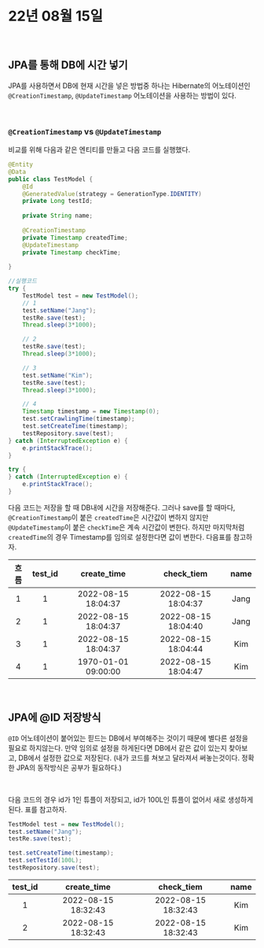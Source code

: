 # 22년 08월 15일

<br>

## JPA를 통해 DB에 시간 넣기

JPA를 사용하면서 DB에 현재 시간을 넣은 방법중 하나는 Hibernate의 어노테이션인 `@CreationTimestamp`, `@UpdateTimestamp` 어노테이션을 사용하는 방법이 있다. 

<br>

### `@CreationTimestamp` vs `@UpdateTimestamp`

비교를 위해 다음과 같은 엔티티를 만들고 다음 코드를 실행했다.
```java
@Entity
@Data
public class TestModel {
	@Id
	@GeneratedValue(strategy = GenerationType.IDENTITY)
	private Long testId;
	
	private String name;
	
	@CreationTimestamp
	private Timestamp createdTime;
	@UpdateTimestamp
	private Timestamp checkTime;
	
}
```
```java
//실행코드
try {
	TestModel test = new TestModel();
	// 1
	test.setName("Jang");
	testRe.save(test);
	Thread.sleep(3*1000);

	// 2
	testRe.save(test);
	Thread.sleep(3*1000);

	// 3
	test.setName("Kim");
	testRe.save(test);
	Thread.sleep(3*1000);

	// 4
	Timestamp timestamp = new Timestamp(0);
	test.setCrawlingTime(timestamp);
	test.setCreateTime(timestamp);
	testRepository.save(test);
} catch (InterruptedException e) {
	e.printStackTrace();
}

try {
} catch (InterruptedException e) {
	e.printStackTrace();
}

```

다음 코드는 저장을 할 때 DB내에 시간을 저장해준다. 그러나 save를 할 때마다, `@CreationTimestamp`이 붙은 `createdTime`은 시간값이 변하지 않지만 `@UpdateTimestamp`이 붙은 `checkTime`은 계속 시간값이 변한다. 하지만 마지막처럼 `createdTime`의 경우 Timestamp를 임의로 설정한다면 값이 변한다. 다음표를 참고하자.

|  흐름  | test_id |     create_time     |      check_tiem     | name |
|:-------:|:-------:|:-------------------:|:-------------------:|:----:|
| 1       | 1       | 2022-08-15 18:04:37 | 2022-08-15 18:04:37 | Jang |
| 2       | 1       | 2022-08-15 18:04:37 | 2022-08-15 18:04:40 | Jang |
| 3       | 1       | 2022-08-15 18:04:37 | 2022-08-15 18:04:44 | Kim  |
| 4       | 1       | 1970-01-01 09:00:00 | 2022-08-15 18:04:47 | Kim  |


<br>

## JPA에 @ID 저장방식

`@ID` 어노테이션이 붙어있는 핃드는 DB에서 부여해주는 것이기 때문에 별다른 설정을 필요로 하지않는다. 만약 임의로 설정을 하게된다면 DB에서 같은 값이 있는지 찾아보고, DB에서 설정한 값으로 저장된다. (내가 코드를 쳐보고 달라져서 써놓는것이다. 정확한 JPA의 동작방식은 공부가 필요하다.)

<br>

다음 코드의 경우 id가 1인 튜플이 저장되고, id가 100L인 튜플이 없어서 새로 생성하게 된다. 표를 참고하자.
```java
TestModel test = new TestModel();
test.setName("Jang");
testRe.save(test);

test.setCreateTime(timestamp);
test.setTestId(100L);
testRepository.save(test);
```
| test_id |     create_time     |      check_tiem     | name |
|:-------:|:-------------------:|:-------------------:|:----:|
| 1       | 2022-08-15 18:32:43 | 2022-08-15 18:32:43 | Kim |
| 2       | 2022-08-15 18:32:43 | 2022-08-15 18:32:43 | Kim |


